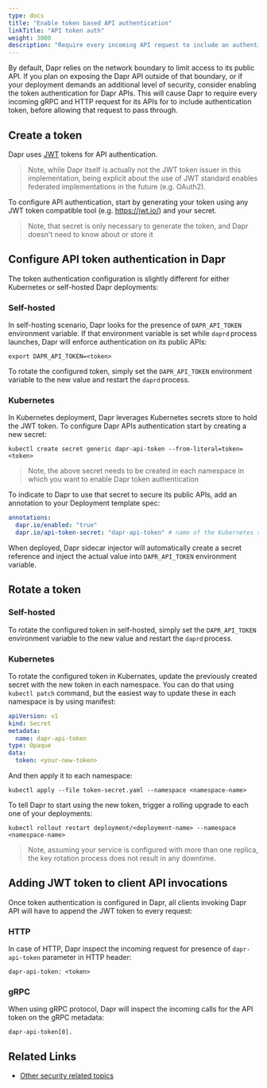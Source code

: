 ```yaml
---
type: docs
title: "Enable token based API authentication"
linkTitle: "API token auth"
weight: 3000
description: "Require every incoming API request to include an authentication token before allowing that request to pass through"
---
```


By default, Dapr relies on the network boundary to limit access to its public API. If you plan on exposing the Dapr API outside of that boundary, or if your deployment demands an additional level of security, consider enabling the token authentication for Dapr APIs. This will cause Dapr to require every incoming gRPC and HTTP request for its APIs for to include authentication token, before allowing that request to pass through.

## Create a token

Dapr uses [JWT](https://jwt.io/) tokens for API authentication.

> Note, while Dapr itself is actually not the JWT token issuer in this implementation, being explicit about the use of JWT standard enables federated implementations in the future (e.g. OAuth2).

To configure API authentication, start by generating your token using any JWT token compatible tool (e.g. https://jwt.io/) and your secret.

> Note, that secret is only necessary to generate the token, and Dapr doesn't need to know about or store it

## Configure API token authentication in Dapr

The token authentication configuration is slightly different for either Kubernetes or self-hosted Dapr deployments:

### Self-hosted

In self-hosting scenario, Dapr looks for the presence of `DAPR_API_TOKEN` environment variable. If that environment variable is set while `daprd` process launches, Dapr will enforce authentication on its public APIs:

```shell
export DAPR_API_TOKEN=<token>
```

To rotate the configured token, simply set the `DAPR_API_TOKEN` environment variable to the new value and restart the `daprd` process.

### Kubernetes

In Kubernetes deployment, Dapr leverages Kubernetes secrets store to hold the JWT token. To configure Dapr APIs authentication start by creating a new secret:

```shell
kubectl create secret generic dapr-api-token --from-literal=token=<token> 
```

> Note, the above secret needs to be created in each namespace in which you want to enable Dapr token authentication

To indicate to Dapr to use that secret to secure its public APIs, add an annotation to your Deployment template spec:

```yaml
annotations: 
  dapr.io/enabled: "true" 
  dapr.io/api-token-secret: "dapr-api-token" # name of the Kubernetes secret
```

When deployed, Dapr sidecar injector will automatically create a secret reference and inject the actual value into `DAPR_API_TOKEN` environment variable.

## Rotate a token

### Self-hosted

To rotate the configured token in self-hosted, simply set the `DAPR_API_TOKEN` environment variable to the new value and restart the `daprd` process.

### Kubernetes

To rotate the configured token in Kubernates, update the previously created secret with the new token in each namespace. You can do that using `kubectl patch` command, but the easiest way to update these in each namespace is by using manifest:

```yaml
apiVersion: v1
kind: Secret
metadata:
  name: dapr-api-token
type: Opaque
data:
  token: <your-new-token>
```

And then apply it to each namespace:

```shell
kubectl apply --file token-secret.yaml --namespace <namespace-name>
```

To tell Dapr to start using the new token, trigger a rolling upgrade to each one of your deployments:

```shell
kubectl rollout restart deployment/<deployment-name> --namespace <namespace-name>
```

> Note, assuming your service is configured with more than one replica, the key rotation process does not result in any downtime.


## Adding JWT token to client API invocations

Once token authentication is configured in Dapr, all clients invoking Dapr API will have to append the JWT token to every request:

### HTTP

In case of HTTP, Dapr inspect the incoming request for presence of `dapr-api-token` parameter in HTTP header:

```shell
dapr-api-token: <token>
```

### gRPC

When using gRPC protocol, Dapr will inspect the incoming calls for the API token on the gRPC metadata:

```shell
dapr-api-token[0].
```

## Related Links

* [Other security related topics](https://github.com/dapr/docs/blob/master/concepts/security/README.md)